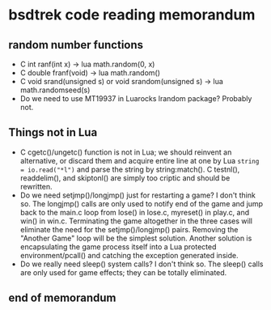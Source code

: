 # bsdtrek code reading memorandum

## random number functions

* C int ranf(int x) -> lua math.random(0, x)
* C double franf(void) -> lua math.random()
* C void srand(unsigned s) or void srandom(unsigned s) -> lua math.randomseed(s)
* Do we need to use MT19937 in Luarocks lrandom package? Probably not.

## Things not in Lua

* C cgetc()/ungetc() function is not in Lua; we should reinvent an alternative, or discard them and acquire entire line at one by Lua `string = io.read("*l")` and parse the string by string:match(). C testnl(), readdelim(), and skiptonl() are simply too criptic and should be rewritten.
* Do we need setjmp()/longjmp() just for restarting a game? I don't think so. The longjmp() calls are only used to notify end of the game and jump back to the main.c loop from lose() in lose.c, myreset() in play.c, and win() in win.c. Terminating the game altogether in the three cases will eliminate the need for the setjmp()/longjmp() pairs. Removing the "Another Game" loop will be the simplest solution. Another solution is encapsulating the game process itself into a Lua protected environment/pcall() and catching the exception generated inside.
* Do we really need sleep() system calls? I don't think so. The sleep() calls are only used for game effects; they can be totally eliminated.

## end of memorandum

